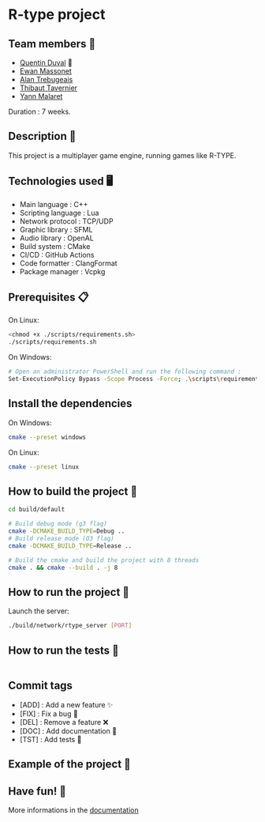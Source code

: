# R-type project

## Team members 🤝

- [Quentin Duval](quentin1.duval@epitech.eu) 👑
- [Ewan Massonet](ewan.massonet@epitech.eu)
- [Alan Trebugeais](alan.trebugeais@epitech.eu)
- [Thibaut Tavernier](thibaut1.tavernier@epitech.eu)
- [Yann Malaret](yann.malaret@epitech.eu)

Duration : 7 weeks.

## Description 📝

This project is a multiplayer game engine, running games like R-TYPE.

## Technologies used 🖥

- Main language : C++
- Scripting language : Lua
- Network protocol : TCP/UDP
- Graphic library : SFML
- Audio library : OpenAL
- Build system : CMake
- CI/CD : GitHub Actions
- Code formatter : ClangFormat
- Package manager : Vcpkg

## Prerequisites 📋

On Linux:
```bash
<chmod +x ./scripts/requirements.sh>
./scripts/requirements.sh
```

On Windows:
```bash
# Open an administrator PowerShell and run the following command : 
Set-ExecutionPolicy Bypass -Scope Process -Force; .\scripts\requirements.ps1
```

## Install the dependencies

On Windows:
```bash
cmake --preset windows
```

On Linux:
```bash
cmake --preset linux
```

## How to build the project 🔨
 
```bash
cd build/default

# Build debug mode (g3 flag)
cmake -DCMAKE_BUILD_TYPE=Debug ..
# Build release mode (O3 flag)
cmake -DCMAKE_BUILD_TYPE=Release ..

# Build the cmake and build the project with 8 threads
cmake . && cmake --build . -j 8

```

## How to run the project 🚀

Launch the server:
```bash
./build/network/rtype_server [PORT]
```

## How to run the tests 🧪

```bash
```

## Commit tags

- [ADD] : Add a new feature :sparkles:
- [FIX] : Fix a bug :bug:
- [DEL] : Remove a feature :x:
- [DOC] : Add documentation :book:
- [TST] : Add tests :microscope:

## Example of the project 📸

## Have fun! 🎉

More informations in the [documentation](./documentation/r_type_doc.md)